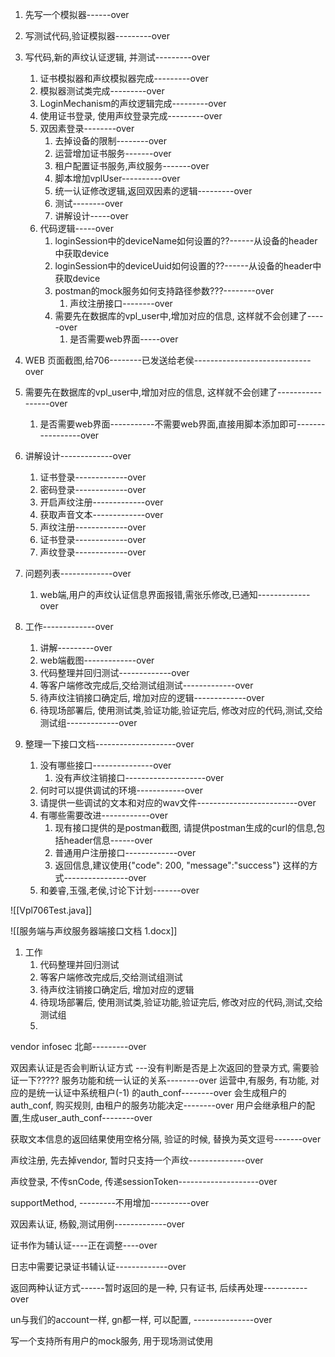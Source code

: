 1. 先写一个模拟器------over
2. 写测试代码,验证模拟器---------over
3. 写代码,新的声纹认证逻辑, 并测试---------over
	1. 证书模拟器和声纹模拟器完成---------over
	2. 模拟器测试类完成---------over
	3. LoginMechanism的声纹逻辑完成---------over
	4. 使用证书登录, 使用声纹登录完成---------over
	5. 双因素登录--------over
		1. 去掉设备的限制--------over
		2. 运营增加证书服务-------over
		3. 租户配置证书服务,声纹服务-------over
		4. 脚本增加vplUser----------over
		5. 统一认证修改逻辑,返回双因素的逻辑---------over
		6. 测试--------over
		7. 讲解设计-----over
	6. 代码逻辑-----over
		1. loginSession中的deviceName如何设置的??------从设备的header中获取device
		2. loginSession中的deviceUuid如何设置的??------从设备的header中获取device
		3. postman的mock服务如何支持路径参数???--------over
			1. 声纹注册接口--------over
		4. 需要先在数据库的vpl_user中,增加对应的信息, 这样就不会创建了-----over
			1. 是否需要web界面-----over

1. WEB 页面截图,给706--------已发送给老侯-----------------------------over
2. 需要先在数据库的vpl_user中,增加对应的信息, 这样就不会创建了-----------------over
	1. 是否需要web界面-----------不需要web界面,直接用脚本添加即可-----------------over
3. 讲解设计-------------over
	1. 证书登录-------------over
	2. 密码登录-------------over
	3. 开启声纹注册-------------over
	4. 获取声音文本-------------over
	5. 声纹注册-------------over
	6. 证书登录-------------over
	7. 声纹登录-------------over
4. 问题列表-------------over
	1. web端,用户的声纹认证信息界面报错,需张乐修改,已通知-------------over
5. 工作-------------over
	1. 讲解---------over
	2. web端截图-------------over
	3. 代码整理并回归测试-------------over
	4. 等客户端修改完成后,交给测试组测试-------------over
	5. 待声纹注销接口确定后, 增加对应的逻辑-------------over
	6. 待现场部署后, 使用测试类,验证功能,验证完后, 修改对应的代码,测试,交给测试组-------------over

1. 整理一下接口文档--------------------over
	1. 没有哪些接口---------------over
		1. 没有声纹注销接口--------------------over
	2. 何时可以提供调试的环境------------over
	3. 请提供一些调试的文本和对应的wav文件-------------------------over
	4. 有哪些需要改进------------over
		1. 现有接口提供的是postman截图, 请提供postman生成的curl的信息,包括header信息------over
		2. 普通用户注册接口-------------over
		3. 返回信息,建议使用{"code": 200, "message":"success"} 这样的方式----------------over
	5. 和姜睿,玉强,老侯,讨论下计划-------over

![[Vpl706Test.java]]

![[服务端与声纹服务器端接口文档 1.docx]]







1. 工作
	1. 代码整理并回归测试
	2. 等客户端修改完成后,交给测试组测试
	3. 待声纹注销接口确定后, 增加对应的逻辑
	4. 待现场部署后, 使用测试类,验证功能,验证完后, 修改对应的代码,测试,交给测试组
	5. 
vendor infosec 北邮---------over

双因素认证是否会判断认证方式
	---没有判断是否是上次返回的登录方式, 需要验证一下?????
服务功能和统一认证的关系--------over
	运营中,有服务, 有功能, 对应的是统一认证中系统租户(-1) 的auth_conf--------over
	会生成租户的auth_conf, 购买规则, 由租户的服务功能决定--------over
	用户会继承租户的配置,生成user_auth_conf--------over

获取文本信息的返回结果使用空格分隔, 验证的时候, 替换为英文逗号-------over

声纹注册, 先去掉vendor, 暂时只支持一个声纹--------------over

声纹登录, 不传snCode, 传递sessionToken--------------------over

supportMethod, ---------不用增加----------over

双因素认证, 杨毅,测试用例-------------over

证书作为辅认证----正在调整----over

日志中需要记录证书辅认证-------------over

返回两种认证方式------暂时返回的是一种, 只有证书, 后续再处理-----------over

un与我们的account一样, gn都一样, 可以配置, ---------------over

写一个支持所有用户的mock服务, 用于现场测试使用